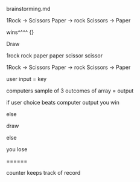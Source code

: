 brainstorming.md

1Rock -> Scissors
Paper -> rock
Scissors -> Paper

wins^^^^ {}


Draw

1rock rock
paper paper
scissor scissor


1Rock -> Scissors
Paper -> rock
Scissors -> Paper


user input = key

computers sample of 3 outcomes of array = output

if user choice beats computer output you win

else

draw

else

you lose


======

counter keeps track of record